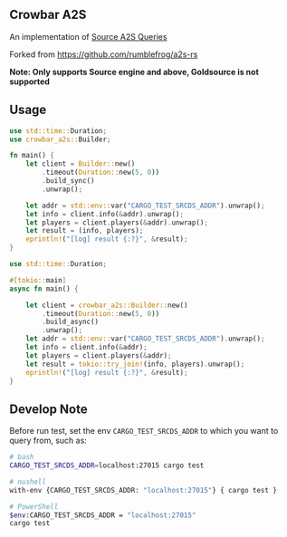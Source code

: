 ## Crowbar A2S

An implementation of [Source A2S Queries](https://developer.valvesoftware.com/wiki/Server_queries)

Forked from <https://github.com/rumblefrog/a2s-rs>

**Note: Only supports Source engine and above, Goldsource is not supported**

## Usage

```rust
use std::time::Duration;
use crowbar_a2s::Builder;

fn main() {
    let client = Builder::new()
        .timeout(Duration::new(5, 0))
        .build_sync()
        .unwrap();

    let addr = std::env::var("CARGO_TEST_SRCDS_ADDR").unwrap();
    let info = client.info(&addr).unwrap();
    let players = client.players(&addr).unwrap();
    let result = (info, players);
    eprintln!("[log] result {:?}", &result);
}
```

```rust
use std::time::Duration;

#[tokio::main]
async fn main() {

    let client = crowbar_a2s::Builder::new()
        .timeout(Duration::new(5, 0))
        .build_async()
        .unwrap();
    let addr = std::env::var("CARGO_TEST_SRCDS_ADDR").unwrap();
    let info = client.info(&addr);
    let players = client.players(&addr);
    let result = tokio::try_join!(info, players).unwrap();
    eprintln!("[log] result {:?}", &result);
}
```

## Develop Note

Before run test, set the env `CARGO_TEST_SRCDS_ADDR` to which you want to query from, such as:

```sh
# bash
CARGO_TEST_SRCDS_ADDR=localhost:27015 cargo test

# nushell
with-env {CARGO_TEST_SRCDS_ADDR: "localhost:27015"} { cargo test }

# PowerShell
$env:CARGO_TEST_SRCDS_ADDR = "localhost:27015"
cargo test
```